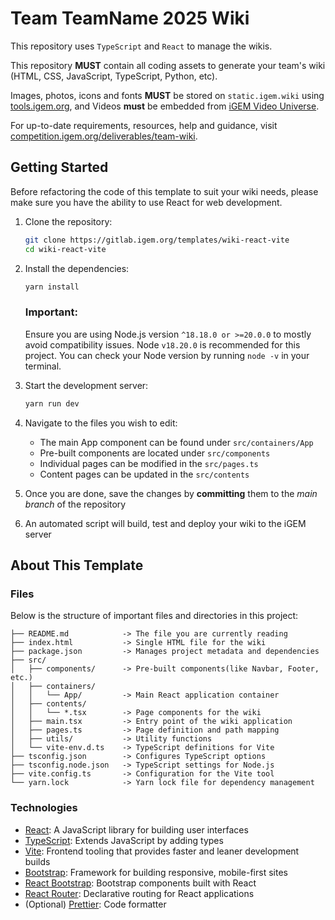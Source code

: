 # Team TeamName 2025 Wiki

This repository uses `TypeScript` and `React` to manage the wikis.

This repository **MUST** contain all coding assets to generate your team's wiki
(HTML, CSS, JavaScript, TypeScript, Python, etc).

Images, photos, icons and fonts **MUST** be stored on `static.igem.wiki` using
[tools.igem.org](https://tools.igem.org), and Videos **must** be embedded
from [iGEM Video Universe](https://video.igem.org).

For up-to-date requirements, resources, help and guidance, visit
[competition.igem.org/deliverables/team-wiki](https://competition.igem.org/deliverables/team-wiki).

## Getting Started

Before refactoring the code of this template to suit your wiki needs, please make sure you have the ability to use React
for web development.

1. Clone the repository:
   ```bash
   git clone https://gitlab.igem.org/templates/wiki-react-vite
   cd wiki-react-vite
   ```
2. Install the dependencies:

   ```bash
   yarn install
   ```

   ### Important:

   Ensure you are using Node.js version `^18.18.0 or >=20.0.0` to mostly avoid compatibility issues. Node `v18.20.0` is
   recommended for this project. You can check your Node version by running `node -v` in your terminal.

3. Start the development server:
   ```bash
   yarn run dev
   ```
4. Navigate to the files you wish to edit:
   - The main App component can be found under `src/containers/App`
   - Pre-built components are located under `src/components`
   - Individual pages can be modified in the `src/pages.ts`
   - Content pages can be updated in the `src/contents`
5. Once you are done, save the changes by **committing** them to the _main branch_ of the repository
6. An automated script will build, test and deploy your wiki to the iGEM server

## About This Template

### Files

Below is the structure of important files and directories in this project:

    ├── README.md            -> The file you are currently reading
    ├── index.html           -> Single HTML file for the wiki
    ├── package.json         -> Manages project metadata and dependencies
    ├── src/
    │   ├── components/      -> Pre-built components(like Navbar, Footer, etc.)
    │   ├── containers/
    │   │   └── App/         -> Main React application container
    │   ├── contents/
    │   │   └── *.tsx        -> Page components for the wiki
    │   ├── main.tsx         -> Entry point of the wiki application
    │   ├── pages.ts         -> Page definition and path mapping
    │   ├── utils/           -> Utility functions
    │   └── vite-env.d.ts    -> TypeScript definitions for Vite
    ├── tsconfig.json        -> Configures TypeScript options
    ├── tsconfig.node.json   -> TypeScript settings for Node.js
    ├── vite.config.ts       -> Configuration for the Vite tool
    └── yarn.lock            -> Yarn lock file for dependency management

### Technologies

- [React](https://reactjs.org): A JavaScript library for building user interfaces
- [TypeScript](https://www.typescriptlang.org): Extends JavaScript by adding types
- [Vite](https://vitejs.dev): Frontend tooling that provides faster and leaner development builds
- [Bootstrap](https://getbootstrap.com): Framework for building responsive, mobile-first sites
- [React Bootstrap](https://react-bootstrap.github.io): Bootstrap components built with React
- [React Router](https://reactrouter.com): Declarative routing for React applications
- (Optional) [Prettier](https://prettier.io): Code formatter
